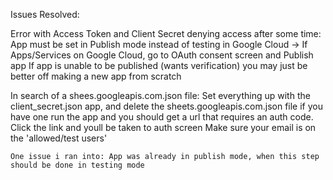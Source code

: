 Issues Resolved:

Error with Access Token and Client Secret denying access after some time:
    App must be set in Publish mode instead of testing in Google Cloud -> 
        If Apps/Services on Google Cloud, go to OAuth consent screen and Publish app
            If app is unable to be published (wants verification) you may just be better off making a new app from scratch


In search of a shees.googleapis.com.json file:
    Set everything up with the client_secret.json app, and delete the sheets.googleapis.com.json file if you have one
    run the app and you should get a url that requires an auth code. Click the link and youll be taken to auth screen
    Make sure your email is on the 'allowed/test users' 
    
    One issue i ran into: App was already in publish mode, when this step should be done in testing mode